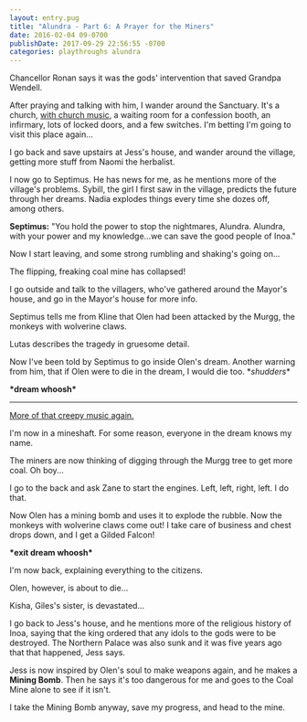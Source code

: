```yaml
---
layout: entry.pug
title: "Alundra - Part 6: A Prayer for the Miners"
date: 2016-02-04 09-0700
publishDate: 2017-09-29 22:56:55 -0700
categories: playthroughs alundra
---
```


Chancellor Ronan says it was the gods' intervention that saved Grandpa Wendell.

After praying and talking with him, I wander around the Sanctuary. It's a church, <a href="https://youtu.be/Z3InmMzDfrQ">with church music</a>, a waiting room for a confession booth, an infirmary, lots of locked doors, and a few switches. I'm betting I'm going to visit this place again...

I go back and save upstairs at Jess's house, and wander around the village, getting more stuff from Naomi the herbalist.

I now go to Septimus. He has news for me, as he mentions more of the village's problems. Sybill, the girl I first saw in the village, predicts the future through her dreams. Nadia explodes things every time she dozes off, among others.

**Septimus:** "You hold the power to stop the nightmares, Alundra. Alundra, with your power and my knowledge...we can save the good people of Inoa."

Now I start leaving, and some strong rumbling and shaking's going on...

The flipping, freaking coal mine has collapsed!

I go outside and talk to the villagers, who've gathered around the Mayor's house, and go in the Mayor's house for more info.

Septimus tells me from Kline that Olen had been attacked by the Murgg, the monkeys with wolverine claws.

Lutas describes the tragedy in gruesome detail.

Now I've been told by Septimus to go inside Olen's dream. Another warning from him, that if Olen were to die in the dream, I would die too. \**shudders*\*

**\*dream whoosh\***

<a name="2"></a>

---

<a href="https://youtu.be/EctW7EtfOzg">More of that creepy music again.</a>

I'm now in a mineshaft. For some reason, everyone in the dream knows my name.

The miners are now thinking of digging through the Murgg tree to get more coal. Oh boy...

I go to the back and ask Zane to start the engines. Left, left, right, left. I do that.

Now Olen has a mining bomb and uses it to explode the rubble. Now the monkeys with wolverine claws come out! I take care of business and chest drops down, and I get a Gilded Falcon!

**\*exit dream whoosh\***

I'm now back, explaining everything to the citizens.

Olen, however, is about to die...

Kisha, Giles's sister, is devastated...

I go back to Jess's house, and he mentions more of the religious history of Inoa, saying that the king ordered that any idols to the gods were to be destroyed. The Northern Palace was also sunk and it was five years ago that that happened, Jess says.

Jess is now inspired by Olen's soul to make weapons again, and he makes a **Mining Bomb**. Then he says it's too dangerous for me and goes to the Coal Mine alone to see if it isn't.

I take the Mining Bomb anyway, save my progress, and head to the mine.
